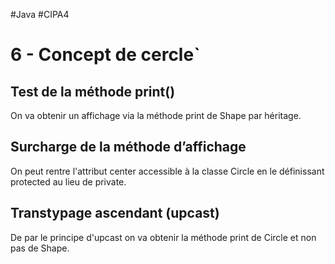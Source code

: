 #Java #CIPA4 

# 6 - Concept de cercle`
## Test de la méthode print()
On va obtenir un affichage via la méthode print de Shape par héritage.

## Surcharge de la méthode d’affichage
On peut rentre l'attribut center accessible à la classe Circle en le définissant protected au lieu de private.

## Transtypage ascendant (upcast)
De par le principe d'upcast on va obtenir la méthode print de Circle et non pas de Shape.

